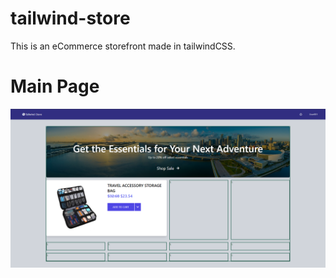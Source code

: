 # tailwind-store
This is an eCommerce storefront made in tailwindCSS.

# Main Page
![Main Page](https://github.com/yZipperer/tailwind-store/blob/main/images/Readme/github-main-page.PNG)
